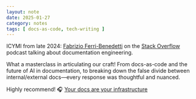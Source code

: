 ```yaml
---
layout: note  
date: 2025-01-27  
category: notes  
tags: [ docs-as-code, tech-writing ]  
---
```


ICYMI from late 2024: [Fabrizio Ferri-Benedetti](https://www.linkedin.com/in/fabrizioferri/) on the [Stack Overflow](https://www.linkedin.com/company/stack-overflow/) podcast talking about documentation engineering. 

What a masterclass in articulating our craft! From docs-as-code and the future of AI in documentation, to breaking down the false divide between internal/external docs—every response was thoughtful and nuanced. 

Highly recommend! 🎧 [Your docs are your infrastructure](https://stackoverflow.blog/2024/11/26/your-docs-are-your-infrastructure/)